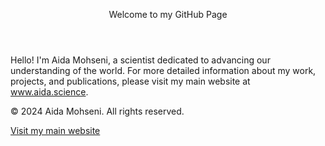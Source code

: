 <body>
    <header>
        <p>Welcome to my GitHub Page</p>
    </header>
    <main>
        <p>
            Hello! I'm Aida Mohseni, a scientist dedicated to advancing our understanding of the world. 
            For more detailed information about my work, projects, and publications, please visit my main website at 
            <a href="https://www.aida.science" target="_blank">www.aida.science</a>.
        </p>
    </main>
    <footer>
        <p>&copy; 2024 Aida Mohseni. All rights reserved.</p>
        <p><a href="https://www.aida.science" target="_blank">Visit my main website</a></p>
    </footer>
</body>

